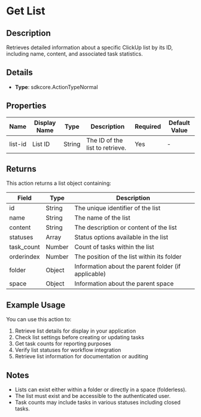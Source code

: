 # Get List

## Description

Retrieves detailed information about a specific ClickUp list by its ID, including name, content, and associated task statistics.

## Details

- **Type**: sdkcore.ActionTypeNormal

## Properties

| Name | Display Name | Type | Description | Required | Default Value |
|------|--------------|------|-------------|----------|---------------|
| list-id | List ID | String | The ID of the list to retrieve. | Yes | - |

## Returns

This action returns a list object containing:

| Field | Type | Description |
|-------|------|-------------|
| id | String | The unique identifier of the list |
| name | String | The name of the list |
| content | String | The description or content of the list |
| statuses | Array | Status options available in the list |
| task_count | Number | Count of tasks within the list |
| orderindex | Number | The position of the list within its folder |
| folder | Object | Information about the parent folder (if applicable) |
| space | Object | Information about the parent space |

## Example Usage

You can use this action to:

1. Retrieve list details for display in your application
2. Check list settings before creating or updating tasks
3. Get task counts for reporting purposes
4. Verify list statuses for workflow integration
5. Retrieve list information for documentation or auditing

## Notes

- Lists can exist either within a folder or directly in a space (folderless).
- The list must exist and be accessible to the authenticated user.
- Task counts may include tasks in various statuses including closed tasks.